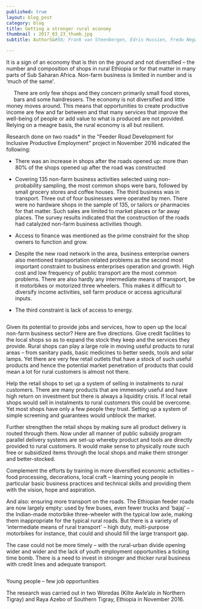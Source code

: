 ```yaml
---
published: true
layout: blog_post
category: blog
title: Getting a stronger rural economy
thumbnail : 2017_03_23_thumb.jpg
subtitle: AuthorS&#58; Frank van Steenbergen, Edris Hussien, Fredu Nega Tegebu and Letty Fajardo Vera

---
```


It is a sign of an economy that is thin on the ground and not diversified – the number and composition of shops in rural Ethiopia or for that matter in many parts of Sub Saharan Africa. Non-farm business is limited in number and is ‘much of the same'.

<img src="{{ site.baseurl }}/img/news/2017_03_23_thumb.jpg" style="float:left;margin-right:20px;margin-bottom:20px;" alt=""/>

There are only few shops and they concern primarily small food stores, bars and some hairdressers. The economy is not diversified and little money moves around. This means that opportunities to create productive income are few and far between and that many services that improve the well-being of people or add value to what is produced are not provided. Relying on a meagre basis, the rural economy is all but resilient.

Research done on two roads* in the "Feeder Road Development for Inclusive Productive Employment" project in November 2016 indicated the following&#58;

- There was an increase in shops after the roads opened up: more than 80% of the shops opened up after the road was constructed

- Covering 135 non-farm business activities selected using non-probability sampling, the most common shops were bars, followed by small grocery stores and coffee houses. The third business was in transport. Three out of four businesses were operated by men. There were no hardware shops in the sample of 135, or tailors or pharmacies for that matter. Such sales are limited to market places or far away places. The survey results indicated that the construction of the roads had catalyzed non-farm business activities though.

- Access to finance was mentioned as the prime constraint for the shop owners to function and grow.

- Despite the new road network in the area, business enterprise owners also mentioned transportation related problems as the second most important constraint to business enterprises operation and growth. High cost and low frequency of public transport are the most common problems. There are also hardly any intermediate means of transport, be it motorbikes or motorized three wheelers. This makes it difficult to diversify income activities, sell farm produce or access agricultural inputs.

- The third constraint is lack of access to energy.

<img src="{{ site.baseurl }}/img/news/2017_03_23_graph.jpg" alt="">

Given its potential to provide jobs and services, how to open up the local non-farm business sector? Here are five directions. Give credit facilities to the local shops so as to expand the stock they keep and the services they provide. Rural shops can play a large role in moving useful products to rural areas – from sanitary pads, basic medicines to better seeds, tools and solar lamps. Yet there are very few retail outlets that have a stock of such useful products and hence the potential market penetration of products that could mean a lot for rural customers is almost not there.

Help the retail shops to set up a system of selling in instalments to rural customers. There are many products that are immensely useful and have high return on investment but there is always a liquidity crisis. If local retail shops would sell in instalments to rural customers this could be overcome. Yet most shops have only a few people they trust. Setting up a system of simple screening and guarantees would unblock the market.

Further strengthen the retail shops by making sure all product delivery is routed through them. Now under all manner of public subsidy program parallel delivery systems are set-up whereby product and tools are directly provided to rural customers. It would make sense to physically route such free or subsidized items through the local shops and make them stronger and better-stocked.

Complement the efforts by training in more diversified economic activities – food processing, decorations, local craft – learning young people in particular basic business practices and technical skills and providing them with the vision, hope and aspiration.

And also&#58; ensuring more transport on the roads. The Ethiopian feeder roads are now largely empty: used by few buses, even fewer trucks and ‘bajaj’ – the Indian-made motorbike three-wheeler with the typical low axle, making them inappropriate for the typical rural roads. But there is a variety of 'intermediate means of rural transport' – high duty, multi-purpose motorbikes for instance, that could and should fill the large transport gap.

The case could not be more timely – with the rural-urban divide opening wider and wider and the lack of youth employment opportunities a ticking time bomb. There is a need to invest in stronger and thicker rural business with credit lines and adequate transport.

<img src="{{ site.baseurl }}/img/news/2017_03_23_youth.jpg" alt="">

<p class="caption">Young people – few job opportunities</p>

The research was carried out in two Woredas (Kilte Awle’alo in Northern Tigray) and Raya Azebo of Southern Tigray, Ethiopia in November 2016.

<img src="{{ site.baseurl }}/img/news/2017_03_23_logos.jpg" alt="">


















 



